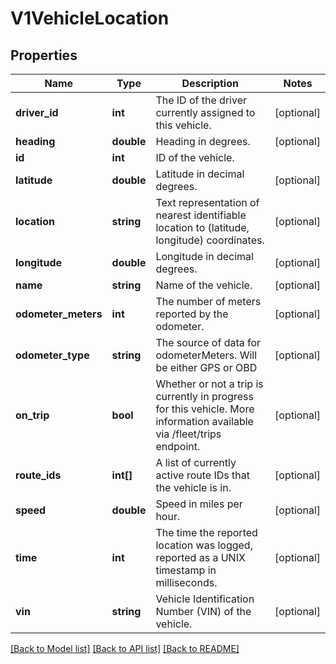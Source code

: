 # V1VehicleLocation

## Properties
Name | Type | Description | Notes
------------ | ------------- | ------------- | -------------
**driver_id** | **int** | The ID of the driver currently assigned to this vehicle. | [optional] 
**heading** | **double** | Heading in degrees. | [optional] 
**id** | **int** | ID of the vehicle. | 
**latitude** | **double** | Latitude in decimal degrees. | [optional] 
**location** | **string** | Text representation of nearest identifiable location to (latitude, longitude) coordinates. | [optional] 
**longitude** | **double** | Longitude in decimal degrees. | [optional] 
**name** | **string** | Name of the vehicle. | [optional] 
**odometer_meters** | **int** | The number of meters reported by the odometer. | [optional] 
**odometer_type** | **string** | The source of data for odometerMeters. Will be either GPS or OBD | [optional] 
**on_trip** | **bool** | Whether or not a trip is currently in progress for this vehicle. More information available via /fleet/trips endpoint. | [optional] 
**route_ids** | **int[]** | A list of currently active route IDs that the vehicle is in. | [optional] 
**speed** | **double** | Speed in miles per hour. | [optional] 
**time** | **int** | The time the reported location was logged, reported as a UNIX timestamp in milliseconds. | [optional] 
**vin** | **string** | Vehicle Identification Number (VIN) of the vehicle. | [optional] 

[[Back to Model list]](../../README.md#documentation-for-models) [[Back to API list]](../../README.md#documentation-for-api-endpoints) [[Back to README]](../../README.md)

